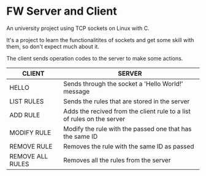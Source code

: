 # FW Server and Client

An university project using TCP sockets on Linux with C.

It's a project to learn the functionalitites of sockets and get some skill with them, so don't expect much about it.

The client sends operation codes to the server to make some actions.

CLIENT | SERVER
------ | ------
HELLO  | Sends through the socket a 'Hello World!' message
LIST RULES | Sends the rules that are stored in the server
ADD RULE | Adds the recived from the client rule to a list of rules on the server
MODIFY RULE | Modify the rule with the passed one that has the same ID
REMOVE RULE | Removes the rule with the same ID as passed
REMOVE ALL RULES | Removes all the rules from the server